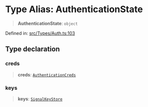 # Type Alias: AuthenticationState

> **AuthenticationState**: `object`

Defined in: [src/Types/Auth.ts:103](https://github.com/Fokusdotid/Baileys/blob/abcb8d9f2160683543784d4a7641ec0f8c55ed7e/src/Types/Auth.ts#L103)

## Type declaration

### creds

> **creds**: [`AuthenticationCreds`](AuthenticationCreds.md)

### keys

> **keys**: [`SignalKeyStore`](SignalKeyStore.md)
